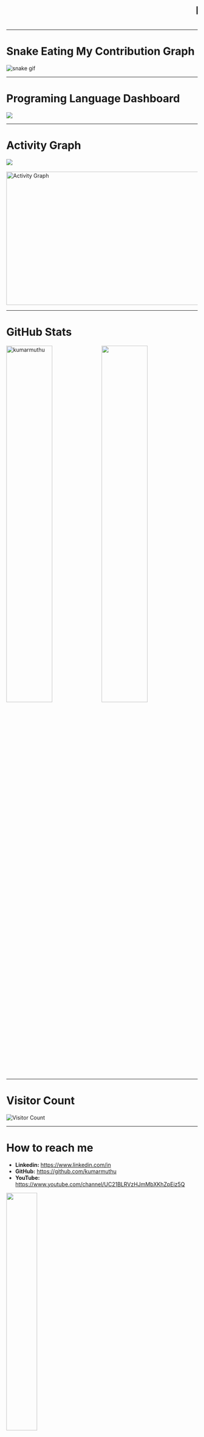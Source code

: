 <marquee scrolldelay="0" scrollamount="8">
    <h1><strong>Hi, welcome to kumarmuthu GitHub 👋...</strong></h1>
  </marquee>
</div>
<hr>
<div>
  <h1 align="left"><strong>Snake Eating My Contribution Graph</strong></h1>
    <img src="https://github.com/kumarmuthu/kumarmuthu/blob/output/github-snake-dark.svg" alt="snake gif">
</div>
<hr>
<div>
  <h1 align="left"><strong>Programing Language Dashboard</strong></h1>
    <a href="https://github.com/kumarmuthu">
    <img src="https://github-readme-stats.vercel.app/api/top-langs/?username=kumarmuthu&theme=tokyonight&layout=compact"/></a>
    <br/>
</div>
<hr>
<div>
  <h1 align="left"><strong>Activity Graph</strong></h1>
      <a href="https://github.com/kumarmuthu">
          <img src="https://github-profile-summary-cards.vercel.app/api/cards/profile-details?username=kumarmuthu&theme=tokyonight"/></a>
      <br/>
      <br/>
      <a href="https://github.com/kumarmuthu">
        <img alt="Activity Graph" src="https://github-readme-activity-graph.vercel.app/graph?username=kumarmuthu&theme=redical&hide_border=true" width="800" height="350"/></a>
</div>
<hr>
<div>
  <h1 align="left"><strong>GitHub Stats</strong></h1>
    <a href="https://github.com/kumarmuthu"><img src="https://github-readme-streak-stats.herokuapp.com?user=kumarmuthu&theme=neon-dark&date_format=M%20j%5B%2C%20Y%5D" alt="kumarmuthu" width=49% height=auto/></a>
    <a href="https://github.com/kumarmuthu"><img src="https://github-readme-stats.vercel.app/api?username=kumarmuthu&show_icons=true&theme=tokyonight" width=49% height=auto/></a>
</div>

<hr>
<div>
<h1 align="left"><strong>Visitor Count</strong></h1>
<img src="https://profile-counter.glitch.me/{kumarmuthu}/count.svg" alt="Visitor Count">
</div>
<hr>
<div>
  <h1 align="left"><strong>How to reach me</strong></h1>
  <ul>
    <li><strong>Linkedin:</strong> <a href="https://www.linkedin.com/in" target="_blank">https://www.linkedin.com/in</a></li>
    <li><strong>GitHub:</strong> <a href="https://github.com/kumarmuthu" target="_blank">https://github.com/kumarmuthu</a></li>
    <li><strong>YouTube:</strong> <a href="https://www.youtube.com/channel/UC21BLRVzHJmMbXKhZpEiz5Q" target="_blank">https://www.youtube.com/channel/UC21BLRVzHJmMbXKhZpEiz5Q</a></li>
  </ul>
</div>
<!--
<div>
  <a href="mailto:EMAIL" target="_blank">
    <img align=center width=100% src="https://readme-typing-svg.herokuapp.com?font=Sora&color=%2336BCF7&center=true&vCenter=true&width=450%&lines=EMAIL" />
</div>
-->
<div>
    <a><img align=center width=40% src="https://readme-typing-svg.herokuapp.com?font=Sora&color=%232CF7E4&center=true&vCenter=true&width=450%&lines=(%2B91)+000-000-0000" /></a>
</div>
<hr>
<div>
  <h1 align="left"><strong>Private Contributions</strong></h1>
  <ul style="list-style-type: disc; padding-left: 0; margin-top: 0; margin-bottom: 0;">
    <li><strong><span style="font-size: 16px;">Available Private Projects, Python Frameworks, and private Utility scripts</span></strong></li>
    <ul style="list-style-type: disc; padding-left: 20px; margin-top: 0; margin-bottom: 0;">
      <li><strong>Python Flask</strong></li>
      <li><strong>Java JSF Project</strong></li>
      <li><strong>AI/Huggingface</strong></li>
      <li><strong>Python Private Logic</strong></li>
      <li><strong>Python Testing Framework</strong></li>
      <li><strong>Python Private Selenium Project</strong></li>
      <li><strong>Private EPS32 with Muthu WebSite</strong></li>
      <li><strong>Python With MongoDB(Store/Retrieve/Delete)</strong></li>
      <li><strong>Python Utility to connect to Google Firebase</strong></li>
      <li><strong>Python Runtime-Based Script Execution Framework</strong></li>
      <li><strong>Python Implementation for Generating and Validating Licenses with Google Firebase</strong></li>
    </ul>
  </ul>
</div>
<hr>
<!-- # (![snake gif]&#40;https://github.com/kumarmuthu/kumarmuthu/blob/output/github-snake-dark.svg&#41;) -->

## Dependencies Packages for all the Repositories:


### AI - MuthuJarvis/requirements.txt
- transformers>=4.41.1
- sacremoses>=0.1.1
- sentencepiece>=0.2.0
- torch>=2.3.0
- torchvision>=0.15.0
- torchaudio>=2.3.0
- googletrans>=4.0.0-rc1
- SpeechRecognition>=3.10.4
- gtts>=2.5.1
- pygame>=2.5.2
- scipy>=1.13.1
- sounddevice>=0.4.7
- datasets>=2.19.1
- python_speech_features>=0.6
- scikit-learn>=1.5.0
- prettytable>=3.9.0

### PrivateLogic - PythonLogic/requirements.txt
- matplotlib>=3.8.4
- selenium>=4.19.0
- psutil>=5.9.8
- paramiko>=3.4.0
- prettytable>=3.10.0
- openpyxl>=3.1.2
- PyYAML>=6.0
- bs4>=0.0.1
- beautifulsoup4>=4.12.2
- requests>=2.31.0
- setuptools>=69.2.0
- urllib3>=2.2.1
- Pillow>=10.3.0
- pytesseract>=0.3.10
- opencv-python>=4.9.0.80
- numpy>=1.26.4
- colorama>=0.4.6
- pyfiglet>=1.0.2
- pytube>=15.0.0
- transformers>=4.41.1
- sacremoses>=0.1.1
- sentencepiece>=0.2.0
- torch>=2.3.0
- torchvision>=0.15.0
- torchaudio>=2.3.0
- googletrans>=4.0.0-rc1
- folium>=0.16.0
- geopy>=2.4.1
- gmplot>=1.4.1
- opencage>=2.4.0

### PrivateSeleniumProject - SeleniumYoutubeViewer/requirements.txt
- paramiko==3.4.0
- prettytable==3.9.0
- openpyxl~=3.1.2
- PyYAML~=6.0
- bs4~=0.0.1
- beautifulsoup4~=4.12.2
- requests==2.31.0
- setuptools==69.1.0
- urllib3==2.2.0
- selenium==4.17.2
- Pillow==10.2.0
- pytesseract~=0.3.10
- opencv-python==4.9.0.80
- numpy==1.26.4
- colorama~=0.4.6
- pyfiglet~=1.0.2

### PythonFlask - requirements.txt
- trio~=0.25.0
- idna~=3.6
- h11~=0.14.0
- pip~=24.0
- attrs~=23.2.0
- Jinja2~=3.1.3
- MarkupSafe~=2.1.5
- outcome~=1.3.0.post0
- sniffio~=1.3.1
- sortedcontainers~=2.4.0
- Werkzeug~=3.0.1
- click~=8.1.7
- blinker~=1.7.0
- itsdangerous~=2.1.2
- bidict~=0.23.1
- Flask~=3.0.2
- wsproto~=1.2.0
- pyotp~=2.9.0
- flask-socketio
- flask-session
- flask-sqlalchemy
- flask-bcrypt
- flask-login
- eventlet
- httpcore

### PythonWithMongoDB - Scripts/requirements.txt
- pymongo>=4.7.3

### TestingFramework - Framework/requirements.txt
- paramiko==3.4.0
- prettytable==3.9.0
- openpyxl~=3.1.2
- PyYAML~=6.0
- bs4~=0.0.1
- beautifulsoup4~=4.12.2
- requests==2.31.0
- setuptools==69.1.0
- urllib3==2.2.0
- selenium==4.17.2
- Pillow==10.2.0
- pytesseract~=0.3.10
- opencv-python==4.9.0.80
- numpy==1.26.4
- colorama~=0.4.6
- pyfiglet~=1.0.2

### TestingFramework - LicenceFileGenerate/requirements.txt
- cryptography~=42.0.5
- firebase~=4.0.1
- firebase-admin~=6.5.0



### AI - MuthuJarvis/requirements.txt
- transformers>=4.41.1
- sacremoses>=0.1.1
- sentencepiece>=0.2.0
- torch>=2.3.0
- torchvision>=0.15.0
- torchaudio>=2.3.0
- googletrans>=4.0.0-rc1
- SpeechRecognition>=3.10.4
- gtts>=2.5.1
- pygame>=2.5.2
- scipy>=1.13.1
- sounddevice>=0.4.7
- datasets>=2.19.1
- python_speech_features>=0.6
- scikit-learn>=1.5.0
- prettytable>=3.9.0

### PrivateLogic - PythonLogic/requirements.txt
- matplotlib>=3.8.4
- selenium>=4.19.0
- psutil>=5.9.8
- paramiko>=3.4.0
- prettytable>=3.10.0
- openpyxl>=3.1.2
- PyYAML>=6.0
- bs4>=0.0.1
- beautifulsoup4>=4.12.2
- requests>=2.31.0
- setuptools>=69.2.0
- urllib3>=2.2.1
- Pillow>=10.3.0
- pytesseract>=0.3.10
- opencv-python>=4.9.0.80
- numpy>=1.26.4
- colorama>=0.4.6
- pyfiglet>=1.0.2
- pytube>=15.0.0
- transformers>=4.41.1
- sacremoses>=0.1.1
- sentencepiece>=0.2.0
- torch>=2.3.0
- torchvision>=0.15.0
- torchaudio>=2.3.0
- googletrans>=4.0.0-rc1
- folium>=0.16.0
- geopy>=2.4.1
- gmplot>=1.4.1
- opencage>=2.4.0

### PrivateSeleniumProject - SeleniumYoutubeViewer/requirements.txt
- paramiko==3.4.0
- prettytable==3.9.0
- openpyxl~=3.1.2
- PyYAML~=6.0
- bs4~=0.0.1
- beautifulsoup4~=4.12.2
- requests==2.31.0
- setuptools==69.1.0
- urllib3==2.2.0
- selenium==4.17.2
- Pillow==10.2.0
- pytesseract~=0.3.10
- opencv-python==4.9.0.80
- numpy==1.26.4
- colorama~=0.4.6
- pyfiglet~=1.0.2

### PythonFlask - requirements.txt
- trio~=0.25.0
- idna~=3.6
- h11~=0.14.0
- pip~=24.0
- attrs~=23.2.0
- Jinja2~=3.1.3
- MarkupSafe~=2.1.5
- outcome~=1.3.0.post0
- sniffio~=1.3.1
- sortedcontainers~=2.4.0
- Werkzeug~=3.0.1
- click~=8.1.7
- blinker~=1.7.0
- itsdangerous~=2.1.2
- bidict~=0.23.1
- Flask~=3.0.2
- wsproto~=1.2.0
- pyotp~=2.9.0
- flask-socketio
- flask-session
- flask-sqlalchemy
- flask-bcrypt
- flask-login
- eventlet
- httpcore

### PythonWithMongoDB - Scripts/requirements.txt
- pymongo>=4.7.3

### TestingFramework - Framework/requirements.txt
- paramiko==3.4.0
- prettytable==3.9.0
- openpyxl~=3.1.2
- PyYAML~=6.0
- bs4~=0.0.1
- beautifulsoup4~=4.12.2
- requests==2.31.0
- setuptools==69.1.0
- urllib3==2.2.0
- selenium==4.17.2
- Pillow==10.2.0
- pytesseract~=0.3.10
- opencv-python==4.9.0.80
- numpy==1.26.4
- colorama~=0.4.6
- pyfiglet~=1.0.2

### TestingFramework - LicenceFileGenerate/requirements.txt
- cryptography~=42.0.5
- firebase~=4.0.1
- firebase-admin~=6.5.0

